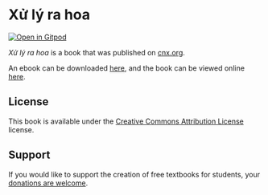 # Xử lý ra hoa

[![Open in Gitpod](https://gitpod.io/button/open-in-gitpod.svg)](https://gitpod.io/from-referrer/)

_Xử lý ra hoa_ is a book that was published on [cnx.org](https://cnx.org/).

An ebook can be downloaded [here](https://github.com/cnx-user-books/cnxbook-xu-ly-ra-hoa/releases/latest), and the book can be viewed online [here](https://github.com/cnx-user-books/cnxbook-xu-ly-ra-hoa/releases/latest).

## License
This book is available under the [Creative Commons Attribution License](./LICENSE) license.

## Support
If you would like to support the creation of free textbooks for students, your [donations are welcome](https://riceconnect.rice.edu/donation/support-openstax-banner).
